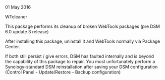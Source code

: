 01 May 2016

WTcleaner

This package performs its cleanup of broken WebTools packages (pre DSM 6.0 update 3 release)

After installing this package,  uninstall it and WebTools normally via Package Center.

If both still persist / give errors,  DSM has faulted internally and is beyond the capability of this package to repair.  You must unfortunately perform a Synology-standard DSM reinstallation after saving your DSM configuration (Control Panel - Update/Restore - Backup configuration)


